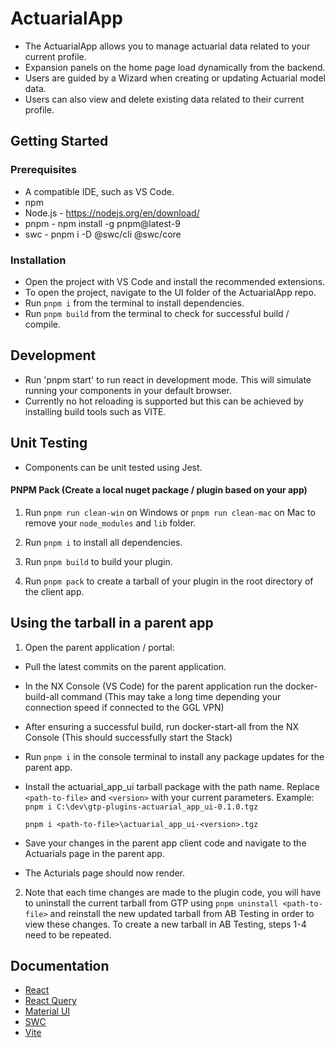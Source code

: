 # ActuarialApp

- The ActuarialApp allows you to manage actuarial data related to your current profile.
- Expansion panels on the home page load dynamically from the backend.
- Users are guided by a Wizard when creating or updating Actuarial model data.
- Users can also view and delete existing data related to their current profile.

## Getting Started

### Prerequisites

- A compatible IDE, such as VS Code.
- npm
- Node.js - https://nodejs.org/en/download/
- pnpm - npm install -g pnpm@latest-9
- swc - pnpm i -D @swc/cli @swc/core

### Installation

- Open the project with VS Code and install the recommended extensions.
- To open the project, navigate to the UI folder of the ActuarialApp repo.
- Run `pnpm i` from the terminal to install dependencies.
- Run `pnpm build` from the terminal to check for successful build / compile.

## Development

- Run 'pnpm start' to run react in development mode. This will simulate running your components in your default browser.
- Currently no hot reloading is supported but this can be achieved by installing build tools such as VITE.

## Unit Testing
- Components can be unit tested using Jest.

#### PNPM Pack (Create a local nuget package / plugin based on your app)

1. Run `pnpm run clean-win` on Windows or `pnpm run clean-mac` on Mac to remove your `node_modules` and `lib` folder.

2. Run `pnpm i` to install all dependencies.

3. Run `pnpm build` to build your plugin.

4. Run `pnpm pack` to create a tarball of your plugin in the root directory of the client app.

## Using the tarball in a parent app

1. Open the parent application / portal:

- Pull the latest commits on the parent application.
- In the NX Console (VS Code) for the parent application run the docker-build-all command (This may take a long time depending your connection speed if connected to the GGL VPN)
- After ensuring a successful build, run docker-start-all from the NX Console (This should successfully start the Stack)
- Run `pnpm i` in the console terminal to install any package updates for the parent app.
- Install the actuarial_app_ui tarball package with the path name. Replace `<path-to-file>` and `<version>` with your current parameters. Example: `pnpm i C:\dev\gtp-plugins-actuarial_app_ui-0.1.0.tgz`

  ```
  pnpm i <path-to-file>\actuarial_app_ui-<version>.tgz
  ```

- Save your changes in the parent app client code and navigate to the Actuarials page in the parent app.
- The Acturials page should now render.

2. Note that each time changes are made to the plugin code, you will have to uninstall the current tarball from GTP using `pnpm uninstall <path-to-file>` and reinstall the new updated tarball from AB Testing in order to view these changes. To create a new tarball in AB Testing, steps 1-4 need to be repeated.

## Documentation

- [React](https://reactjs.org/docs/getting-started.html)
- [React Query](https://react-query.tanstack.com/overview)
- [Material UI](https://mui.com/material-ui/getting-started/overview/)
- [SWC](https://swc.rs/)
- [Vite](https://vitejs.dev/)
